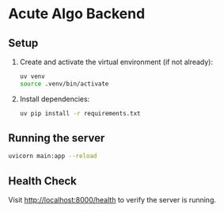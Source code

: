 # Acute Algo Backend

## Setup

1. Create and activate the virtual environment (if not already):
   ```sh
   uv venv
   source .venv/bin/activate
   ```
2. Install dependencies:
   ```sh
   uv pip install -r requirements.txt
   ```

## Running the server

```sh
uvicorn main:app --reload
```

## Health Check

Visit [http://localhost:8000/health](http://localhost:8000/health) to verify the server is running. 